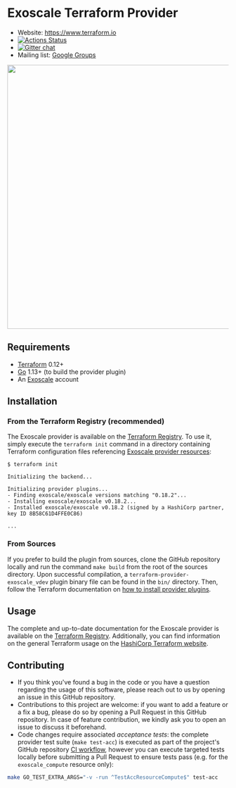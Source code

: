 # Exoscale Terraform Provider

- Website: https://www.terraform.io
- [![Actions Status](https://github.com/exoscale/terraform-provider-exoscale/workflows/CI/badge.svg?branch=main)](https://github.com/exoscale/terraform-provider-exoscale/actions?query=workflow%3ACI+branch%3Amaster)
- [![Gitter chat](https://badges.gitter.im/hashicorp-terraform/Lobby.png)](https://gitter.im/hashicorp-terraform/Lobby)
- Mailing list: [Google Groups](http://groups.google.com/group/terraform-tool)

<img src="https://cdn.rawgit.com/hashicorp/terraform-website/master/content/source/assets/images/logo-hashicorp.svg" width="600px">


## Requirements

- [Terraform](https://www.terraform.io/downloads.html) 0.12+
- [Go](https://golang.org/doc/install) 1.13+ (to build the provider plugin)
- An [Exoscale](https://portal.exoscale.com/register) account


## Installation

### From the Terraform Registry (recommended)

The Exoscale provider is available on the [Terraform Registry][tf-exo-registry].
To use it, simply execute the `terraform init` command in a directory containing
Terraform configuration files referencing [Exoscale provider
resources][tf-exo-doc]:

```console
$ terraform init

Initializing the backend...

Initializing provider plugins...
- Finding exoscale/exoscale versions matching "0.18.2"...
- Installing exoscale/exoscale v0.18.2...
- Installed exoscale/exoscale v0.18.2 (signed by a HashiCorp partner, key ID 8B58C61D4FFE0C86)

...
```


### From Sources

If you prefer to build the plugin from sources, clone the GitHub repository
locally and run the command `make build` from the root of the sources directory.
Upon successful compilation, a `terraform-provider-exoscale_vdev` plugin binary
file can be found in the `bin/` directory. Then, follow the Terraform
documentation on [how to install provider plugins][tf-doc-provider-install].


## Usage

The complete and up-to-date documentation for the Exoscale provider is
available on the [Terraform Registry][tf-exo-doc].  Additionally, you can find
information on the general Terraform usage on the [HashiCorp Terraform
website][tf-doc].


## Contributing

* If you think you've found a bug in the code or you have a question regarding
  the usage of this software, please reach out to us by opening an issue in
  this GitHub repository.
* Contributions to this project are welcome: if you want to add a feature or a
  fix a bug, please do so by opening a Pull Request in this GitHub repository.
  In case of feature contribution, we kindly ask you to open an issue to
  discuss it beforehand.
* Code changes require associated *acceptance tests*: the complete provider
  test suite (`make test-acc`) is executed as part of the project's GitHub
  repository [CI workflow][tf-exo-gh-ci], however you can execute targeted
  tests locally before submitting a Pull Request to ensure tests pass (e.g. for
  the `exoscale_compute` resource only):

```sh
make GO_TEST_EXTRA_ARGS="-v -run ^TestAccResourceCompute$" test-acc
```


[tf-doc-provider-install]: https://www.terraform.io/docs/configuration/provider-requirements.html#provider-installation
[tf-doc]: https://www.terraform.io/docs/index.html
[tf-exo-doc]: https://registry.terraform.io/providers/exoscale/exoscale/latest/docs
[tf-exo-gh-ci]: https://github.com/exoscale/terraform-provider-exoscale/actions?query=workflow%3ACI
[tf-exo-registry]: https://registry.terraform.io/providers/exoscale/exoscale/latest
